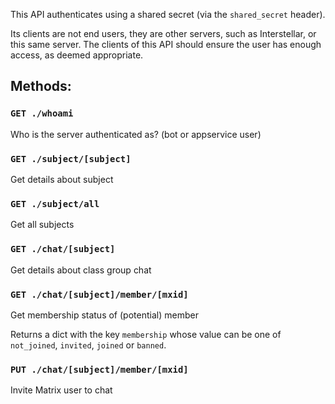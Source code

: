 This API authenticates using a shared secret (via the `shared_secret` header).

Its clients are not end users, they are other servers, such as Interstellar, or this same server. The clients of this API should ensure the user has enough access, as deemed appropriate.

## Methods:

### `GET ./whoami`

Who is the server authenticated as? (bot or appservice user)

### `GET ./subject/[subject]`

Get details about subject

### `GET ./subject/all`

Get all subjects

### `GET ./chat/[subject]`

Get details about class group chat

### `GET ./chat/[subject]/member/[mxid]`

Get membership status of (potential) member

Returns a dict with the key `membership` whose value can be one of `not_joined`,
`invited`, `joined` or `banned`.

### `PUT ./chat/[subject]/member/[mxid]`

Invite Matrix user to chat
